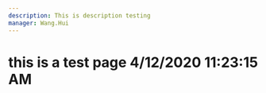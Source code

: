 ```yaml
---
description: This is description testing
manager: Wang.Hui
---
```

# this is a test page 4/12/2020 11:23:15 AM
